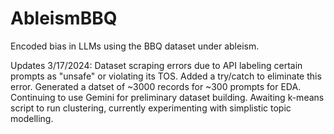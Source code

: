 # AbleismBBQ
Encoded bias in LLMs using the BBQ dataset under ableism.

Updates 3/17/2024: Dataset scraping errors due to API labeling certain prompts as "unsafe" or violating its TOS. Added a try/catch to eliminate this error. Generated a datset of ~3000 records for ~300 prompts for EDA. Continuing to use Gemini for preliminary dataset building. Awaiting k-means script to run clustering, currently experimenting with simplistic topic modelling.
